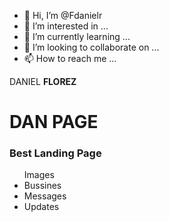 - 👋 Hi, I’m @Fdanielr
- 👀 I’m interested in ...
- 🌱 I’m currently learning ...
- 💞️ I’m looking to collaborate on ...
- 📫 How to reach me ...

<!---
Fdanielr/Fdanielr is a ✨ special ✨ repository because its `README.md` (this file) appears on your GitHub profile.
You can click the Preview link to take a look at your changes.
--->
<p>DANIEL <strong> FLOREZ</strong></p>
<body>
  <h1>DAN PAGE </h1>
  <h3>Best Landing Page</h3>
  <ul>
    <a href:"https://www.instagram.com/fdanielr7/" >Images</a>
    <li><a href:"https://www.instagram.com/we.love.change/ >Bussines</a> </li>
    <li>Messages</li>
    <li>Updates</li>
    <ul/>

</body>
